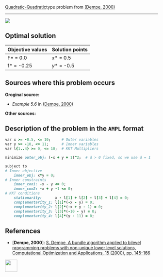 [Quadratic-Quadratic](/test-problems/QP-QP-problems)type problem from [(Dempe, 2000)][Dempe, 2000]

---

![](https://github.com/basblsolver/test-problems/wiki/images/d_2000_01_eq.jpg)

## Optimal solution

Objective values   | Solution points         |
------------------ | ----------------------- |
F* = 0.0           | _x_* = 0.5              |
f* = -0.25         | _y_* = -0.5             |

## Sources where this problem occurs

__Oroginal source:__

 - _Example 5.6_ in [(Dempe, 2000)][Dempe, 2000]

__Other sources:__

## Description of the problem in the `AMPL` format

```ruby
var x >= -0.5, <= 10;     # Outer variables
var y >= -10, <= 11;      # Inner variables
var l{1..4} >= 0, <= 10;  # KKT Multipliers

minimize outer_obj: (-x + y + 1)^2;  # d > 0 fixed, so we use d = 1

subject to
# Inner objective
    inner_obj: x*y = 0;
# Inner constraints
    inner_con1: -x - y <= 0;
    inner_con2: -x + y -1 <= 0;
# KKT conditions
    stationarity:      x - l[1] + l[2] - l[3] + l[4] = 0;
    complementarity_1: l[1]*(-x - y) = 0;
    complementarity_2: l[2]*(-x + y - 1) = 0;
    complementarity_3: l[3]*(-10 - y) = 0;
    complementarity_4: l[4]*(y - 11) = 0;
```

##  References

- [**Dempe, 2000**]: [S. Dempe, A bundle algorithm applied to bilevel programming problems with non-unique lower level solutions, Computational Optimization and Applications, 15 (2000), pp. 145–166](https://doi.org/10.1023/A:1008735010803)

[<img src="http://www.interupgrade.com/images/pfeil-backbutton.png" width="40" height="40">](/test-problems/QP-QP-problems "Back to summary of QP-QP type problems")

[Dempe, 2000]: https://doi.org/10.1023/A:1008735010803

